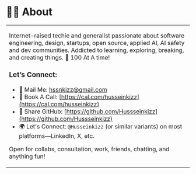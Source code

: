 <h1 align="left">👨‍💻 About</h1>
<!--<h3 align="center"># Senior Engineer && Tech Entrepreneur.</h3>-->

<!--<p align="center"> <a href="https://twitter.com/hussein_kizz" target="blank"><img src="https://img.shields.io/twitter/follow/hussein_kizz?logo=twitter&style=for-the-badge" alt="husseinkizz" /></a> </p>-->
<table>
<tr>
  <td valign="center">

Internet-raised techie and generalist passionate about software engineering, design, startups, open source, applied AI, AI safety and dev communities. Addicted to learning, exploring, breaking, and creating things. 🚀 100 At A time!


<!--
### **I Do Care and Am Interested In:**

- 🧑‍💻 Senior Dev Roles
- 🛠️ Engineering Management
- 🕵️ Consultation And Mentoring
- 🌐 Dev Relations And Dev Communities
- 💻 Open Source, Open Source, And Open Source!!!
- 🧰 Dev Tools & Related Projects
- 🎉 Anything Fun & Exciting!



### **My Hobbies Though:**

- ♟️ Board Games (Chess, Checkers)
- 📚 Self-Help Books
- 🧘‍♂️ Stoic Philosophy
- 🎶 Music (yes, any genre does it, including Lofi!)



### **I Love This Too:**

- 💻 JavaScript & Typescript
- 🐍 Python
- 🚀 Go
- 🔧 C
- 🔥 Erlang, Elixir, Lua, Rust, Kotlin, Solidity.
- 📐 Functional & Dynamic Programming
- 📊 Category & Graph Theory
- ☁️ Cloud Engineering & DevOps
- 🏛️ System Design & Architecture
- 🌐 API Design & Development
- 🧩 Sorting, Heuristic, And Greedy Algorithms
- 🔐 Cryptography

… long list here but you get it 😉



### **One More Thing:**

- 🎨 I like making my workflow super cool, productive, and fancy. Check out my VS Code setup: [VS Code Setup](https://howivscode.com/Hussseinkizz)
- 🖥️ For my terminal setup, I use Zsh + Zap plugins, and then I swing in Warp for a super-intelligent experience. 🤓
- 🍽️ I eat JavaScript for breakfast, though it’s still working its way under my belt. Also, check out my framework: [Z-JS Framework](https://github.com/Z-Js-Framework/z-js)

-->

### **Let’s Connect:**

- 📧 Mail Me: [hssnkizz@gmail.com](mailto:hssnkizz@gmail.com)
- 🎦 Book A Call: [https://cal.com/husseinkizz](https://cal.com/husseinkizz)
- 🐙 Share GitHub: [https://github.com/Hussseinkizz](https://github.com/Hussseinkizz)
- 🌍 Let's Connect: `@Husseinkizz` (or similar variants) on most platforms—LinkedIn, X, etc.
<!-- - ☕ I really like coffee, — if you like my works 😊 : <a href="https://www.buymeacoffee.com/Husseinkizz"><img src="https://cdn.buymeacoffee.com/buttons/v2/default-yellow.png" align="center" width="150" height="30"/></a> -->

Open for collabs, consultation, work, friends, chatting, and anything fun!  
     </td>               
<!-- <td >
<a href="https://app.daily.dev/husseinkizz"><img src="https://api.daily.dev/devcards/3aefd54026734a7fa37aeba1ef8f3536.png?r=5cz" width="400" alt="Hussein Kizz's Dev Card"/></a>
</td> -->
</tr>
</table>
<!-- <p align="left">
<a href="https://www.buymeacoffee.com/Husseinkizz"><img src="https://cdn.buymeacoffee.com/buttons/v2/default-yellow.png" align="center" width="150" height="30"/></a>
<a href="https://codepen.io/husseinkizz" target="blank"><img align="center" src="https://raw.githubusercontent.com/rahuldkjain/github-profile-readme-generator/master/src/images/icons/Social/codepen.svg" alt="husseinkizz" height="30" width="40" /></a>
<a href="https://dev.to/husseinkizz" target="blank"><img align="center" src="https://raw.githubusercontent.com/rahuldkjain/github-profile-readme-generator/master/src/images/icons/Social/devto.svg" alt="husseinkizz" height="30" width="40" /></a>
<a href="https://twitter.com/hussein_kizz" target="blank"><img align="center" src="https://raw.githubusercontent.com/rahuldkjain/github-profile-readme-generator/master/src/images/icons/Social/twitter.svg" alt="husseinkizz" height="30" width="40" /></a>
<a href="https://linkedin.com/in/husseinkizz-" target="blank"><img align="center" src="https://raw.githubusercontent.com/rahuldkjain/github-profile-readme-generator/master/src/images/icons/Social/linked-in-alt.svg" alt="husseinkizz" height="30" width="40" /></a>
<a href="https://stackoverflow.com/users/husseinkizz" target="blank"><img align="center" src="https://raw.githubusercontent.com/rahuldkjain/github-profile-readme-generator/master/src/images/icons/Social/stack-overflow.svg" alt="husseinkizz" height="30" width="40" /></a>
<a href="https://codesandbox.com/hussseinkizz" target="blank"><img align="center" src="https://raw.githubusercontent.com/rahuldkjain/github-profile-readme-generator/master/src/images/icons/Social/codesandbox.svg" alt="hussseinkizz" height="30" width="40" /></a>
<a href="https://instagram.com/husseinkizz" target="blank"><img align="center" src="https://raw.githubusercontent.com/rahuldkjain/github-profile-readme-generator/master/src/images/icons/Social/instagram.svg" alt="husseinkizz" height="30" width="40" /></a>
<a href="https://dribbble.com/husseinkizz" target="blank"><img align="center" src="https://raw.githubusercontent.com/rahuldkjain/github-profile-readme-generator/master/src/images/icons/Social/dribbble.svg" alt="husseinkizz" height="30" width="40" /></a>
<a href="https://www.behance.net/husseinkizz" target="blank"><img align="center" src="https://raw.githubusercontent.com/rahuldkjain/github-profile-readme-generator/master/src/images/icons/Social/behance.svg" alt="husseinkizz" height="30" width="40" /></a>
<a href="https://hashnode.com/@husseinkizz" target="blank"><img align="center" src="https://raw.githubusercontent.com/rahuldkjain/github-profile-readme-generator/master/src/images/icons/Social/hashnode.svg" alt="@husseinkizz" height="30" width="40" /></a>
<a href="https://medium.com/@husseinkizz" target="blank"><img align="center" src="https://raw.githubusercontent.com/rahuldkjain/github-profile-readme-generator/master/src/images/icons/Social/medium.svg" alt="@husseinkizz" height="30" width="40" /></a>
</p> -->

